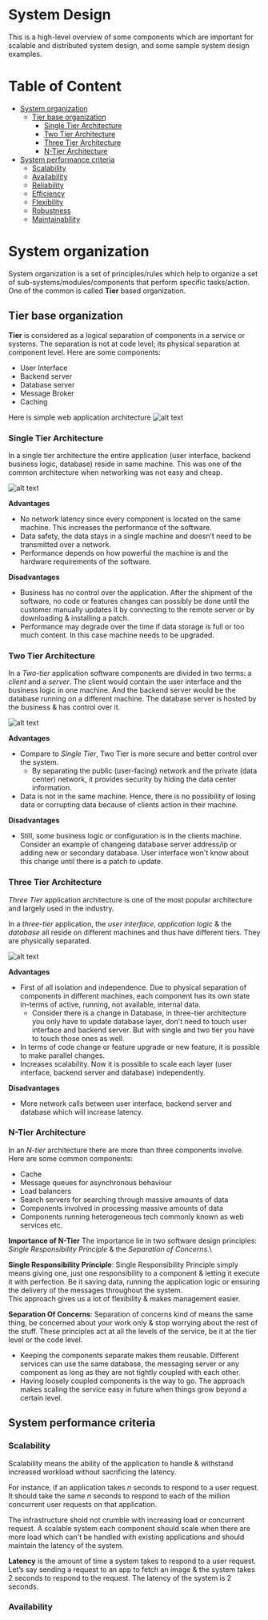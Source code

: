 # System Design
This is a high-level overview of some components which are important for scalable and distributed system design, and some sample 
system design examples.

# Table of Content
- [System organization](#system-organization)
  - [Tier base organization](#tier-base-organization)
    - [Single Tier Architecture](#single-tier-architecture)
    - [Two Tier Architecture](#two-tier-architecture)
    - [Three Tier Architecture](#three-tier-architecture)
    - [N-Tier Architecture](#n-tier-architecture)
- [System performance criteria](#)
  - [Scalability](#scalability)
  - [Availability](#availability)
  - [Reliability](#)
  - [Efficiency](#)
  - [Flexibility](#)
  - [Robustness](#)
  - [Maintainability](#)

# System organization
System organization is a set of principles/rules which help to organize a set of sub-systems/modules/components that perform specific tasks/action. 
One of the common is called **Tier** based organization. 
  
## Tier base organization
**Tier** is considered as a logical separation of components in a service or systems. The separation is not at code level; its
physical separation at component level. Here are some components:
- User Interface
- Backend server
- Database server
- Message Broker
- Caching

Here is simple web application architecture
![alt text](./img/web-app-architecture.png)

### Single Tier Architecture
In a single tier architecture the entire application (user interface, backend business logic, database) reside in same machine. 
This was one of the common architecture when networking was not easy and cheap.

![alt text](./img/single-tier.png)

**Advantages**
- No network latency since every component is located on the same machine. This increases the performance of the software. 
- Data safety, the data stays in a single machine and doesn’t need to be transmitted over a network.
- Performance depends on how powerful the machine is and the hardware requirements of the software.

**Disadvantages**
- Business has no control over the application. After the shipment of the software, no code or features changes can possibly be done until the customer manually updates it by connecting to the remote server or by downloading & installing a patch.
- Performance may degrade over the time if data storage is full or too much content. In this case machine needs to be upgraded.


### Two Tier Architecture
In a *Two-tier* application software components are divided in two terms: a *client* and a *server*. 
The client would contain the user interface and the business logic in one machine. 
And the backend server would be the database running on a different machine. 
The database server is hosted by the business & has control over it.

![alt text](./img/client-server.png)

**Advantages**
- Compare to *Single Tier*, Two Tier is more secure and better control over the system.
    - By separating the public (user-facing) network and the private (data center) network, it provides security by hiding the data center information.
- Data is not in the same machine. Hence, there is no possibility of losing data or corrupting data because of clients action in their machine. 

**Disadvantages**
- Still, some business logic or configuration is in the clients machine. Consider an example of changeing database server address/ip or adding new or secondary database. 
    User interface won't know about this change until there is a patch to update. 

### Three Tier Architecture
*Three Tier* application architecture is one of the most popular architecture and largely used in the industry.

In a *three-tier* application, the *user interface*, *application logic* & the *database* all reside on different machines and thus have different tiers. 
They are physically separated.

![alt text](./img/three-tier-arc.png)


**Advantages** 
- First of all isolation and independence. Due to physical separation of components in different machines, each component has its own state in-terms of active, running, not available, internal data. 
  - Consider there is a change in Database, in three-tier architecture you only have to update database layer, don't need to touch user interface and backend server. But with single and two tier you have to touch those ones as well.
- In terms of code change or feature upgrade  or new feature, it is possible to make parallel changes.
- Increases scalability. Now it is possible to scale each layer (user interface, backend server and database) independently. 


**Disadvantages** 
- More network calls between user interface, backend server and database which will increase latency.
                                                                                                    

### N-Tier Architecture
In an *N-tier* architecture there are more than three components involve. Here are some common components:

- Cache
- Message queues for asynchronous behaviour
- Load balancers
- Search servers for searching through massive amounts of data
- Components involved in processing massive amounts of data
- Components running heterogeneous tech commonly known as web services etc.

**Importance of N-Tier**
The importance lie in two software design principles: *Single Responsibility Principle* & the *Separation of Concerns*.\

**Single Responsibility Principle**: 
Single Responsibility Principle simply means giving one, just one responsibility to a component & letting it execute it with perfection. 
Be it saving data, running the application logic or ensuring the delivery of the messages throughout the system.\
This approach gives us a lot of flexibility & makes management easier.

**Separation Of Concerns**: 
Separation of concerns kind of means the same thing, be concerned about your work only & stop worrying about the rest of the stuff.
These principles act at all the levels of the service, be it at the tier level or the code level.

- Keeping the components separate makes them reusable. Different services can use the same database, 
the messaging server or any component as long as they are not tightly coupled with each other.
- Having loosely coupled components is the way to go. The approach makes scaling the service 
easy in future when things grow beyond a certain level.


##  System performance criteria

### Scalability
Scalability means the ability of the application to handle & withstand increased workload without sacrificing the latency.

For instance, if an application takes *n* seconds to respond to a user request. It should take the same *n* seconds to respond to each of 
the million concurrent user requests on that application.

The infrastructure shold not crumble with increasing load or concurrent request. A scalable system each component should
scale when there are more load which can't be handled with existing applications and should maintain the latency of the system.

**Latency** is the amount of time a system takes to respond to a user request. \
Let’s say sending a request to an app to fetch an image & the system takes 2 seconds to respond to the request. The latency of the system is 2 seconds.
 

### Availability

